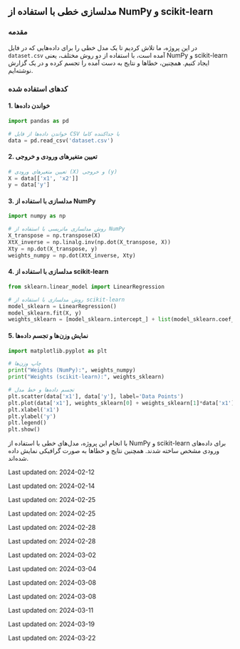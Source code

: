 
##   مدلسازی خطی با استفاده از NumPy و scikit-learn

### مقدمه
در این پروژه، ما تلاش کردیم تا یک مدل خطی را برای داده‌هایی که در فایل `dataset.csv` آمده است، با استفاده از دو روش مختلف، یعنی NumPy و scikit-learn ایجاد کنیم. همچنین، خطاها و نتایج به دست آمده را تجسم کرده و در یک گزارش نوشته‌ایم.

### کدهای استفاده شده

#### 1. خواندن داده‌ها
```python
import pandas as pd

# خواندن داده‌ها از فایل CSV با جداکننده کاما
data = pd.read_csv('dataset.csv')
```

#### 2. تعیین متغیرهای ورودی و خروجی
```python
# تعیین متغیرهای ورودی (X) و خروجی (y)
X = data[['x1', 'x2']]
y = data['y']
```

#### 3. مدلسازی با استفاده از NumPy
```python
import numpy as np

# روش مدلسازی ماتریسی با استفاده از NumPy
X_transpose = np.transpose(X)
XtX_inverse = np.linalg.inv(np.dot(X_transpose, X))
Xty = np.dot(X_transpose, y)
weights_numpy = np.dot(XtX_inverse, Xty)
```

#### 4. مدلسازی با استفاده از scikit-learn
```python
from sklearn.linear_model import LinearRegression

# روش مدلسازی با استفاده از scikit-learn
model_sklearn = LinearRegression()
model_sklearn.fit(X, y)
weights_sklearn = [model_sklearn.intercept_] + list(model_sklearn.coef_)
```

#### 5. نمایش وزن‌ها و تجسم داده‌ها
```python
import matplotlib.pyplot as plt

# چاپ وزن‌ها
print("Weights (NumPy):", weights_numpy)
print("Weights (scikit-learn):", weights_sklearn)

# تجسم داده‌ها و خط مدل
plt.scatter(data['x1'], data['y'], label='Data Points')
plt.plot(data['x1'], weights_sklearn[0] + weights_sklearn[1]*data['x1'] + weights_sklearn[2]*data['x2'], color='red', label='Regression Line')
plt.xlabel('x1')
plt.ylabel('y')
plt.legend()
plt.show()
```

با انجام این پروژه، مدل‌های خطی با استفاده از NumPy و scikit-learn برای داده‌های ورودی مشخص ساخته شدند. همچنین نتایج و خطاها به صورت گرافیکی نمایش داده شده‌اند.

Last updated on: 2024-02-12

Last updated on: 2024-02-14

Last updated on: 2024-02-25

Last updated on: 2024-02-25

Last updated on: 2024-02-28

Last updated on: 2024-02-28

Last updated on: 2024-03-02

Last updated on: 2024-03-04

Last updated on: 2024-03-08

Last updated on: 2024-03-08

Last updated on: 2024-03-11

Last updated on: 2024-03-19

Last updated on: 2024-03-22